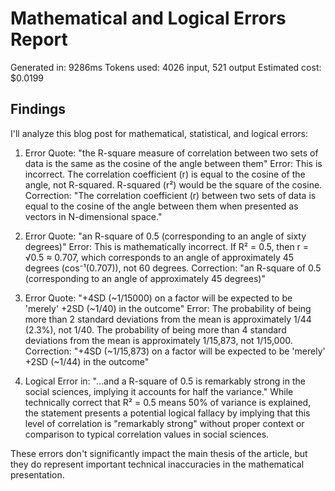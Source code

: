 # Mathematical and Logical Errors Report

Generated in: 9286ms
Tokens used: 4026 input, 521 output
Estimated cost: $0.0199

## Findings

I'll analyze this blog post for mathematical, statistical, and logical errors:

1. Error Quote: "the R-square measure of correlation between two sets of data is the same as the cosine of the angle between them"
Error: This is incorrect. The correlation coefficient (r) is equal to the cosine of the angle, not R-squared. R-squared (r²) would be the square of the cosine.
Correction: "The correlation coefficient (r) between two sets of data is equal to the cosine of the angle between them when presented as vectors in N-dimensional space."

2. Error Quote: "an R-square of 0.5 (corresponding to an angle of sixty degrees)"
Error: This is mathematically incorrect. If R² = 0.5, then r = √0.5 ≈ 0.707, which corresponds to an angle of approximately 45 degrees (cos⁻¹(0.707)), not 60 degrees.
Correction: "an R-square of 0.5 (corresponding to an angle of approximately 45 degrees)"

3. Error Quote: "+4SD (~1/15000) on a factor will be expected to be 'merely' +2SD (~1/40) in the outcome"
Error: The probability of being more than 2 standard deviations from the mean is approximately 1/44 (2.3%), not 1/40. The probability of being more than 4 standard deviations from the mean is approximately 1/15,873, not 1/15,000.
Correction: "+4SD (~1/15,873) on a factor will be expected to be 'merely' +2SD (~1/44) in the outcome"

4. Logical Error in: "...and a R-square of 0.5 is remarkably strong in the social sciences, implying it accounts for half the variance."
While technically correct that R² = 0.5 means 50% of variance is explained, the statement presents a potential logical fallacy by implying that this level of correlation is "remarkably strong" without proper context or comparison to typical correlation values in social sciences.

These errors don't significantly impact the main thesis of the article, but they do represent important technical inaccuracies in the mathematical presentation.